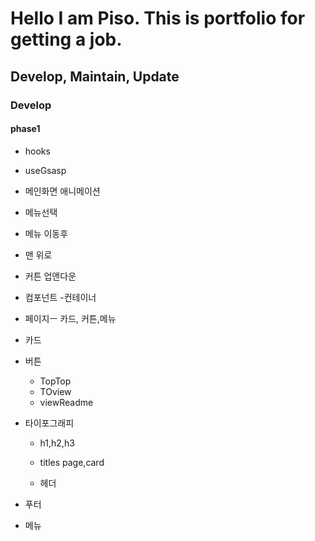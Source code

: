 # Hello I am Piso. This is portfolio for getting a job.

## Develop, Maintain, Update

### Develop

#### phase1

-   hooks
-   useGsasp
-   메인화면 애니메이션
-   메뉴선택
-   메뉴 이동후
-   맨 위로
-   커튼 업앤다운

-   컴포넌트 -컨테이너
-   페이지ㅡ 카드, 커튼,메뉴
-   카드
-   버튼

    -   TopTop
    -   TOview
    -   viewReadme

-   타이포그래피

    -   h1,h2,h3
    -   titles page,card

    -   헤더

-   푸터
-   메뉴

